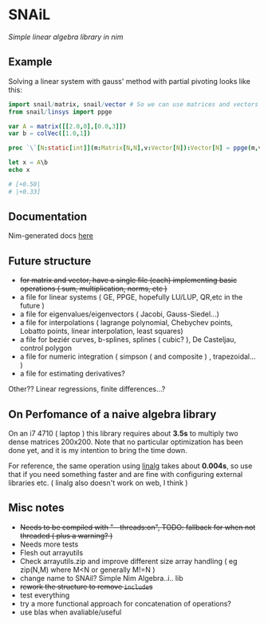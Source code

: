 SNAiL
=====
*Simple linear algebra library in nim*

Example
-------

Solving a linear system with gauss' method with partial pivoting looks like this:
``` nim
import snail/matrix, snail/vector # So we can use matrices and vectors
from snail/linsys import ppge

var A = matrix([[2.0,0],[0.0,3]])
var b = colVec([1.0,1])

proc `\`[N:static[int]](m:Matrix[N,N],v:Vector[N]):Vector[N] = ppge(m,v) # No reason, just so we can match matlab syntax

let x = A\b
echo x

# [+0.50|
# |+0.33]
```

Documentation
-------------

Nim-generated docs [here](http://stisa.space/snail)

Future structure
-----------------

- ~~for matrix and vector, have a single file (each) implementing basic operations ( sum, multiplication, norms, etc )~~
- a file for linear systems ( GE, PPGE, hopefully LU/LUP, QR,etc in the future )
- a file for eigenvalues/eigenvectors ( Jacobi, Gauss-Siedel...)
- a file for interpolations ( lagrange polynomial, Chebychev points, Lobatto points, linear interpolation, least squares)
- a file for beziér curves, b-splines, splines ( cubic? ), De Casteljau, control polygon
- a file for numeric integration ( simpson ( and composite ) , trapezoidal... )
- a file for estimating derivatives?

Other?? Linear regressions, finite differences...?


On Perfomance of a naive algebra library
----------------------------------------

On an i7 4710 ( laptop ) this library requires about **3.5s** to multiply two dense matrices 200x200.
Note that no particular optimization has been done yet, and it is my intention to bring the time down.

For reference, the same operation using [linalg](https://github.com/unicredit/linear-algebra) takes about **0.004s**, so use that if you need something faster and are fine with
configuring external libraries etc. ( linalg also doesn't work on web, I think )

Misc notes
----------
- ~~Needs to be compiled with "--threads:on", TODO: fallback for when not threaded ( plus a warning? )~~
- Needs more tests
- Flesh out arrayutils
- Check arrayutils.zip and improve different size array handling ( eg zip(N,M) where M<N or generally M!=N ) 
- change name to SNAil? Simple Nim Algebra..i.. lib
- ~~rework the structure to remove `include`s~~
- test everything
- try a more functional approach for concatenation of operations?
- use blas when avaliable/useful
